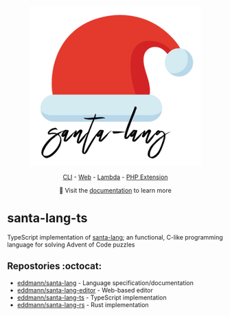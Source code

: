 <p align="center"><a href="https://eddmann.com/santa-lang/"><img src="./logo.png" alt="santa-lang" width="400px" /></a></p>
<p align="center"><a href="https://eddmann.com/santa-lang/cli/">CLI</a> - <a href="https://eddmann.com/santa-lang/web/">Web</a> - <a href="https://eddmann.com/santa-lang/lambda/">Lambda</a> - <a href="https://eddmann.com/santa-lang/php-ext/">PHP Extension</a></p>
<p align="center">📙 Visit the <a href="https://eddmann.com/santa-lang/">documentation</a> to learn more</p>

# santa-lang-ts

TypeScript implementation of [santa-lang](https://eddmann.com/santa-lang/); an functional, C-like programming language for solving Advent of Code puzzles

## Repostories :octocat:

- [eddmann/santa-lang](https://github.com/eddmann/santa-lang) - Language specification/documentation
- [eddmann/santa-lang-editor](https://github.com/eddmann/santa-lang-editor) - Web-based editor
- [eddmann/santa-lang-ts](https://github.com/eddmann/santa-lang-ts) - TypeScript implementation
- [eddmann/santa-lang-rs](https://github.com/eddmann/santa-lang-rs) - Rust implementation
